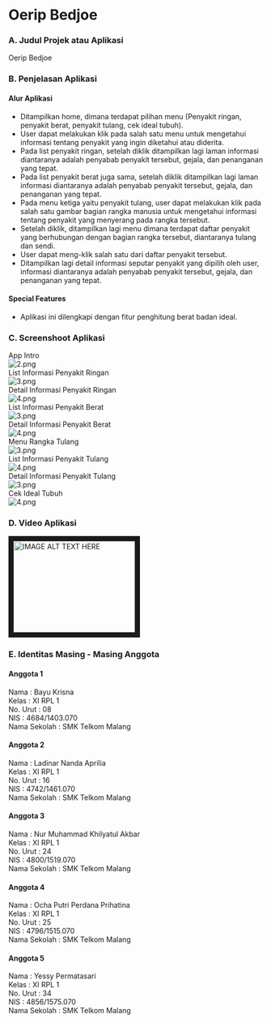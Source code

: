 # Oerip Bedjoe

### A. Judul Projek atau Aplikasi
Oerip Bedjoe

### B. Penjelasan Aplikasi
#### Alur Aplikasi
- Ditampilkan home, dimana terdapat pilihan menu (Penyakit ringan, penyakit berat, penyakit tulang, cek ideal tubuh).
- User dapat melakukan klik pada salah satu menu untuk mengetahui informasi tentang penyakit yang ingin diketahui atau diderita.
- Pada list penyakit ringan, setelah diklik ditampilkan lagi laman informasi diantaranya adalah penyabab penyakit tersebut, gejala, dan penanganan yang tepat.
- Pada list penyakit berat juga sama, setelah diklik ditampilkan lagi laman informasi diantaranya adalah penyabab penyakit tersebut, gejala, dan penanganan yang tepat.
- Pada menu ketiga yaitu penyakit tulang, user dapat melakukan klik pada salah satu gambar bagian rangka manusia untuk mengetahui informasi tentang penyakit yang menyerang pada rangka tersebut.
- Setelah diklik, ditampilkan lagi menu dimana terdapat daftar penyakit yang berhubungan dengan bagian rangka tersebut, diantaranya tulang dan sendi.
- User dapat meng-klik salah satu dari daftar penyakit tersebut.
- Ditampilkan lagi detail informasi seputar penyakit yang dipilih oleh user, informasi diantaranya adalah penyabab penyakit tersebut, gejala, dan penanganan yang tepat.

#### Special Features
- Aplikasi ini dilengkapi dengan fitur penghitung berat badan ideal.

### C. Screenshoot Aplikasi
App Intro <br>
![2.png](https://s3.postimg.org/c2wqf69xf/app_intro.png) <br>
List Informasi Penyakit Ringan <br>
![3.png](https://s21.postimg.org/aade37hav/penyakit_ringan.pngg) <br>
Detail Informasi Penyakit Ringan <br>
![4.png](https://s24.postimg.org/7t1pdolfp/ringan1.png) <br>
List Informasi Penyakit Berat <br>
![3.png](https://s1.postimg.org/uq11n2sfj/penyakit_berat.png) <br>
Detail Informasi Penyakit Berat <br>
![4.png](https://s16.postimg.org/6e1upaaf9/berat1.png) <br>
Menu Rangka Tulang <br>
![3.png](https://s18.postimg.org/r29gs2ltl/tulang.png) <br>
List Informasi Penyakit Tulang <br>
![4.png](https://s23.postimg.org/jv0a5cgvv/listtulang.png) <br>
Detail Informasi Penyakit Tulang <br>
![3.png](https://s7.postimg.org/j7fjv84mz/detail.png) <br>
Cek Ideal Tubuh <br>
![4.png](https://s30.postimg.org/8im9dvecx/ideal.png) <br>

### D. Video Aplikasi
<a href="https://www.youtube.com/watch?v=2XLwQgsynxw
" target="_blank"><img src="https://s24.postimg.org/ajk2969hx/taek.png"
alt="IMAGE ALT TEXT HERE" width="240" height="180" border="10" /></a>

### E. Identitas Masing - Masing Anggota
#### Anggota 1
Nama          : Bayu Krisna <br>
Kelas         : XI RPL 1 <br>
No. Urut      : 08 <br>
NIS           : 4684/1403.070 <br>
Nama Sekolah  : SMK Telkom Malang <br>

#### Anggota 2
Nama          : Ladinar Nanda Aprilia <br>
Kelas         : XI RPL 1 <br>
No. Urut      : 16 <br>
NIS           : 4742/1461.070 <br>
Nama Sekolah  : SMK Telkom Malang <br>

#### Anggota 3
Nama          : Nur Muhammad Khilyatul Akbar <br>
Kelas         : XI RPL 1 <br>
No. Urut      : 24 <br>
NIS           : 4800/1519.070 <br>
Nama Sekolah  : SMK Telkom Malang <br>

#### Anggota 4
Nama          : Ocha Putri Perdana Prihatina <br>
Kelas         : XI RPL 1 <br>
No. Urut      : 25 <br>
NIS           : 4796/1515.070 <br>
Nama Sekolah  : SMK Telkom Malang <br>

#### Anggota 5
Nama          : Yessy Permatasari <br>
Kelas         : XI RPL 1 <br>
No. Urut      : 34 <br>
NIS           : 4856/1575.070 <br>
Nama Sekolah  : SMK Telkom Malang <br>

